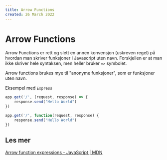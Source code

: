 ```yaml
---
title: Arrow Functions
created: 26 March 2022
---
```

# Arrow Functions
Arrow Functions er rett og slett en annen konvensjon (uskreven regel) på hvordan man skriver funksjoner i Javascript uten navn. Forskjellen er at man ikke skriver hele syntaksen, men heller bruker `=>` symbolet.

Arrow functions brukes mye til "anonyme funksjoner", som er funksjoner uten navn.

Eksempel med `Express`	
```js
app.get('/', (request, response) => {
	response.send("Hello World")
})

app.get('/', function(request, response) {
	response.send("Hello World")
})
```

## Les mer
[Arrow function expressions - JavaScript | MDN](https://developer.mozilla.org/en-US/docs/Web/JavaScript/Reference/Functions/Arrow_functions)